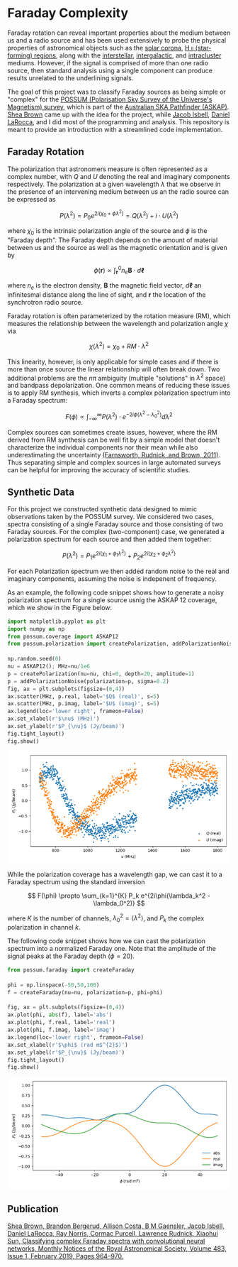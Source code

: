 # Faraday Complexity
Faraday rotation can reveal important properties about the medium between us and a radio source and has been used extensively to probe the physical properties of astronomical objects such as the [solar corona](https://astronomy.swin.edu.au/cosmos/C/Corona), [H <span style="font-variant:small-caps">ii</span> (star-forming) regions](https://astronomy.swin.edu.au/cosmos/h/HII+Region), along with the [interstellar](https://astronomy.swin.edu.au/cosmos/I/Interstellar+Gas+Cloud), [intergalactic](https://astronomy.swin.edu.au/cosmos/I/Intergalactic+Medium), and [intracluster](https://astronomy.swin.edu.au/cosmos/I/Intra-cluster+Medium) mediums. However, if the signal is comprised of more than one radio source, then standard analysis using a single component can produce results unrelated to the underlining signals.

The goal of this project was to classify Faraday sources as being simple or "complex" for the [POSSUM (Polarisation Sky Survey of the Universe's Magnetism) survey](https://possum-survey.org/), which is part of the [Australian SKA Pathfinder (ASKAP)](https://www.atnf.csiro.au/projects/askap/index.html). [Shea Brown](https://github.com/sheabrown) came up with the idea for the project, while [Jacob Isbell](https://github.com/jwisbell), [Daniel LaRocca](https://github.com/DanielLaRocca), and I did most of the programming and analysis. This repository is meant to provide an introduction with a streamlined code implementation.

## Faraday Rotation
The polarization that astronomers measure is often represented as a complex number, with $Q$ and $U$ denoting the real and imaginary components respectively. The polarization at a given wavelength $\lambda$ that we observe in the presence of an intervening medium between us an the radio source can be expressed as

$$
P(\lambda^2) = P_0 e^{2i(\chi_0 + \phi \lambda^2)} = Q(\lambda^2) + i\cdot U(\lambda^2)
$$

where $\chi_0$ is the intrinsic polarization angle of the source and $\phi$ is the "Faraday depth". The Faraday depth depends on the amount of material between us and the source as well as the magnetic orientation and is given by

$$
\phi(\boldsymbol{r}) \propto \int_{\boldsymbol{r}}^{0} n_e \boldsymbol{B} \cdot d\boldsymbol{\ell}
$$

where $n_e$ is the electron density, $\boldsymbol{B}$ the magnetic field vector, $d\boldsymbol{\ell}$ an infinitesmal distance along the line of sight, and  $\boldsymbol{r}$ the location of the synchrotron radio source.


Faraday rotation is often parameterized by the rotation measure (RM), which measures the relationship between the wavelength and polarization angle $\chi$ via

$$
\chi(\lambda^2) = \chi_0 + RM \cdot \lambda^2
$$

This linearity, however, is only applicable for simple cases and if there is more than once source the linear relationship will often break down. Two additional problems are the $n\pi$ ambiguity (multiple "solutions" in $\lambda^2$ space) and bandpass depolarization. One common means of reducing these issues is to apply RM synthesis, which inverts a complex polarization spectrum into a Faraday spectrum:

$$
F(\phi) \propto \int_{-\infty}^{\infty} P(\lambda^2) \cdot e^{-2i\phi(\lambda^2 - \lambda_0^2)}  d\lambda^2
$$

Complex sources can sometimes create issues, however, where the RM derived from RM synthesis can be well fit by a simple model that doesn't characterize the individual components nor their mean while also underestimating the uncertainty [(Farnsworth, Rudnick, and Brown, 2011)](https://ui.adsabs.harvard.edu/abs/2011AJ....141..191F/abstract). Thus separating simple and complex sources in large automated surveys can be helpful for improving the accuracy of scientific studies.


## Synthetic Data

For this project we constructed synthetic data designed to mimic observations taken by the POSSUM survey. We considered two cases, spectra consisting of a single Faraday source and those consisting of two Faraday sources. For the complex (two-component) case, we generated a polarization spectrum for each source and then added them together:

$$
P(\lambda^2) = P_1 e^{2i(\chi_1 + \phi_1 \lambda^2)} + P_2 e^{2i(\chi_2 + \phi_2 \lambda^2)}
$$

For each Polarization spectrum we then added random noise to the real and imaginary components, assuming the noise is indepenent of frequency.

As an example, the following code snippet shows how to generate a noisy polarization spectrum for a single source usnig the ASKAP 12 coverage, which we show in the Figure below:

```python
import matplotlib.pyplot as plt
import numpy as np
from possum.coverage import ASKAP12
from possum.polarization import createPolarization, addPolarizationNoise

np.random.seed(0)
nu = ASKAP12(); MHz=nu/1e6
p = createPolarization(nu=nu, chi=0, depth=20, amplitude=1)
p = addPolarizationNoise(polarization=p, sigma=0.2)
fig, ax = plt.subplots(figsize=(8,4))
ax.scatter(MHz, p.real, label='$Q$ (real)', s=5)
ax.scatter(MHz, p.imag, label='$U$ (imag)', s=5)
ax.legend(loc='lower right', frameon=False)
ax.set_xlabel(r'$\nu$ (MHz)')
ax.set_ylabel(r'$P_{\nu}$ (Jy/beam)')
fig.tight_layout()
fig.show()
```

![Polarization Spectrum](figures/polarization_spectrum.png)

While the polarization coverage has a wavelength gap, we can cast it to a Faraday spectrum using the standard inversion

$$
F(\phi) \propto \sum_{k=1}^{K} P_k e^{2i\phi(\lambda_k^2 - \lambda_0^2)}
$$

where $K$ is the number of channels, $\lambda_0^2 = \langle \lambda^2 \rangle$, and $P_k$ the complex polarization in channel $k$.

The following code snippet shows how we can cast the polarization spectrum into a normalized Faraday one. Note that the amplitude of the signal peaks at the Faraday depth $(\phi=20)$.

```python
from possum.faraday import createFaraday

phi = np.linspace(-50,50,100)
f = createFaraday(nu=nu, polarization=p, phi=phi)

fig, ax = plt.subplots(figsize=(8,4))
ax.plot(phi, abs(f), label='abs')
ax.plot(phi, f.real, label='real')
ax.plot(phi, f.imag, label='imag')
ax.legend(loc='lower right', frameon=False)
ax.set_xlabel(r'$\phi$ (rad m$^{2}$)')
ax.set_ylabel(r'$P_{\nu}$ (Jy/beam)')
fig.tight_layout()
fig.show()
```
![Faraday Spectrum](figures/faraday_spectrum.png)

## Publication
[Shea Brown, Brandon Bergerud, Allison Costa, B M Gaensler, Jacob Isbell, Daniel LaRocca, Ray Norris, Cormac Purcell, Lawrence Rudnick, Xiaohui Sun, Classifying complex Faraday spectra with convolutional neural networks, Monthly Notices of the Royal Astronomical Society, Volume 483, Issue 1, February 2019, Pages 964–970.](https://ui.adsabs.harvard.edu/abs/2019MNRAS.483..964B)